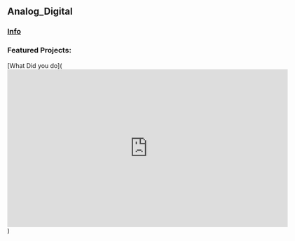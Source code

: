 ## Analog_Digital 

### [Info](https://anal0g.digital/info)

### Featured Projects:

[What Did you do](<iframe title="vimeo-player" src="https://player.vimeo.com/video/536147273?h=e4ee2474cc" width="640" height="360" frameborder="0" allowfullscreen></iframe>)